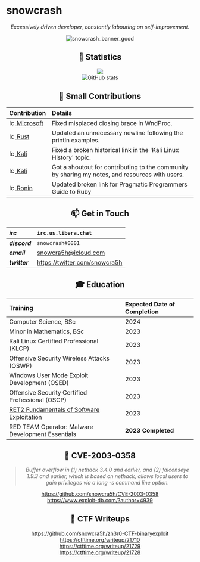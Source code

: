 <!--
**snowcra5h/snowcra5h** is a ✨ _special_ ✨ repository because its `README.md` (this file) appears on your GitHub profile.

Here are some ideas to get you started:

-->
# snowcrash
<div align="center">

*Excessively driven developer, constantly labouring on self-improvement.*

  ![snowcrash_banner_good](https://github.com/snowcra5h/snowcra5h/assets/90065760/90234bad-a8d6-4a03-a784-622ccd0c2a54)

## 🧮 Statistics
  ![](https://komarev.com/ghpvc/?username=snowcra5h&color=blue&style=flat)  
![GitHub stats](https://github-readme-stats.vercel.app/api?username=snowcra5h)  

## 🌟 Small Contributions
| Contribution | Details |
| :--- | :--- |
| [<img src="https://user-images.githubusercontent.com/90065760/235228107-b54ad02e-0eca-4fe2-aed9-917f9c4f81ef.png" alt="Icon" width="16" height="16"/> Microsoft](https://github.com/MicrosoftDocs/win32/pull/1551) | Fixed misplaced closing brace in WndProc. |
| [<img src="https://user-images.githubusercontent.com/90065760/235227449-e544793c-d7b6-4e40-b0a7-70d49dbbb788.png" alt="Icon" width="16" height="16" /> Rust](https://github.com/rust-lang/rust-by-example/pull/1694) | Updated an unnecessary newline following the println examples. |
| [<img src="https://user-images.githubusercontent.com/90065760/235226508-e02f6450-e3e8-4725-9c56-c13169f89ee8.png" alt="Icon" width="16" height="16" /> Kali](https://gitlab.com/kalilinux/documentation/kali-docs/-/merge_requests/281/diffs?commit_id=a5eaa90fb34a89ad5bf4d9cc3f4b3e416d91d68c) | Fixed a broken historical link in the 'Kali Linux History' topic. |
| [<img src="https://user-images.githubusercontent.com/90065760/235226508-e02f6450-e3e8-4725-9c56-c13169f89ee8.png" alt="Icon" width="16" height="16" /> Kali](https://www.kali.org/blog/kali-linux-2023-1-release/#community-shout-outs) | Got a shoutout for contributing to the community by sharing my notes, and resources with users. |
| [<img src="https://user-images.githubusercontent.com/90065760/235227703-3b129755-5a2e-4395-9ae7-7c5359129075.png" alt="Icon" width="16" height="16" /> Ronin](https://github.com/ronin-rb/ronin-rb.github.io/pull/20) | Updated broken link for Pragmatic Programmers Guide to Ruby |
  
##  📫 Get in Touch
| ***irc*** | `irc.us.libera.chat` |
| :--- | :--- |
| ***discord*** | `snowcrash#0001` | 
| ***email*** | snowcra5h@icloud.com | 
| ***twitter*** | https://twitter.com/snowcra5h |


## 🎓 Education
| Training | Expected Date of Completion |
| :--- | :--- |
| Computer Science, BSc | 2024 |
| Minor in Mathematics, BSc | 2023 |
| Kali Linux Certified Professional (KLCP) | 2023 | 
| Offensive Security Wireless Attacks (OSWP) | 2023 | 
| Windows User Mode Exploit Development (OSED) | 2023 |
| Offensive Security Certified Professional (OSCP) | 2023 |
| [RET2 Fundamentals of Software Exploitation](https://wargames.ret2.systems/course) | 2023 |
  | RED TEAM Operator: Malware Development Essentials | **2023 Completed** | 

## 🐛 CVE-2003-0358
> _Buffer overflow in (1) nethack 3.4.0 and earlier, and (2) falconseye 1.9.3 and earlier, which is based on nethack, allows local users to gain privileges via a long -s command line option._

https://github.com/snowcra5h/CVE-2003-0358  
  https://www.exploit-db.com/?author=4939


## 🏁 CTF Writeups  
  https://github.com/snowcra5h/zh3r0-CTF-binaryexploit  
  https://ctftime.org/writeup/21710  
  https://ctftime.org/writeup/21729  
  https://ctftime.org/writeup/21728  
</div>


